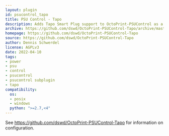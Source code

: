 ```yaml
---
layout: plugin
id: psucontrol_tapo
title: PSU Control - Tapo
description: Adds Tapo Smart Plug support to OctoPrint-PSUControl as a sub-plugin 
archive: https://github.com/dswd/OctoPrint-PSUControl-Tapo/archive/master.zip
homepage: https://github.com/dswd/OctoPrint-PSUControl-Tapo
source: https://github.com/dswd/OctoPrint-PSUControl-Tapo
author: Dennis Schwerdel
license: AGPLv3
date: 2022-04-10
tags:
- power
- psu
- control
- psucontrol
- psucontrol subplugin
- tapo
compatibility:
  os:
  - posix
  - windows
  python: ">=2.7,<4"
---
```


See <https://github.com/dswd/OctoPrint-PSUControl-Tapo> for information on configuration.